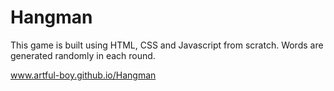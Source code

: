 # Hangman
This game is built using HTML, CSS and Javascript from scratch.
Words are generated randomly in each round.

www.artful-boy.github.io/Hangman
